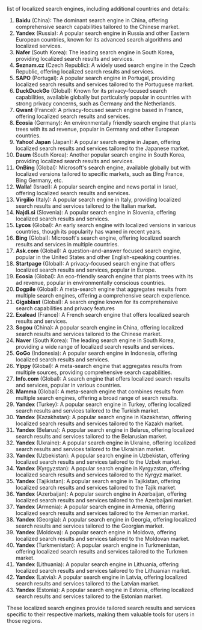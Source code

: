 list of localized search engines, including additional countries and details:
1. **Baidu** (China): The dominant search engine in China, offering comprehensive search capabilities tailored to the Chinese market.
2. **Yandex** (Russia): A popular search engine in Russia and other Eastern European countries, known for its advanced search algorithms and localized services.
3. **Nafer** (South Korea): The leading search engine in South Korea, providing localized search results and services.
4. **Seznam.cz** (Czech Republic): A widely used search engine in the Czech Republic, offering localized search results and services.
5. **SAPO** (Portugal): A popular search engine in Portugal, providing localized search results and services tailored to the Portuguese market.
6. **DuckDuckGo** (Global): Known for its privacy-focused search capabilities, available globally but particularly popular in countries with strong privacy concerns, such as Germany and the Netherlands.
7. **Qwant** (France): A privacy-focused search engine based in France, offering localized search results and services.
8. **Ecosia** (Germany): An environmentally friendly search engine that plants trees with its ad revenue, popular in Germany and other European countries.
9. **Yahoo! Japan** (Japan): A popular search engine in Japan, offering localized search results and services tailored to the Japanese market.
10. **Daum** (South Korea): Another popular search engine in South Korea, providing localized search results and services.
11. **OnBing** (Global): Microsoft's search engine, available globally but with localized versions tailored to specific markets, such as Bing France, Bing Germany, etc.
12. **Walla!** (Israel): A popular search engine and news portal in Israel, offering localized search results and services.
13. **Virgilio** (Italy): A popular search engine in Italy, providing localized search results and services tailored to the Italian market.
14. **Najdi.si** (Slovenia): A popular search engine in Slovenia, offering localized search results and services.
15. **Lycos** (Global): An early search engine with localized versions in various countries, though its popularity has waned in recent years.
16. **Bing** (Global): Microsoft's search engine, offering localized search results and services in multiple countries.
17. **Ask.com** (Global): A question-and-answer focused search engine, popular in the United States and other English-speaking countries.
20. **Startpage** (Global): A privacy-focused search engine that offers localized search results and services, popular in Europe.
21. **Ecosia** (Global): An eco-friendly search engine that plants trees with its ad revenue, popular in environmentally conscious countries.
22. **Dogpile** (Global): A meta-search engine that aggregates results from multiple search engines, offering a comprehensive search experience.
23. **Gigablast** (Global): A search engine known for its comprehensive search capabilities and privacy features
24. **Exalead** (France): A French search engine that offers localized search results and services.
26. **Sogou** (China): A popular search engine in China, offering localized search results and services tailored to the Chinese market.
27. **Naver** (South Korea): The leading search engine in South Korea, providing a wide range of localized search results and services.
28. **GoGo** (Indonesia): A popular search engine in Indonesia, offering localized search results and services.
29. **Yippy** (Global): A meta-search engine that aggregates results from multiple sources, providing comprehensive search capabilities.
30. **Info.com** (Global): A search engine that offers localized search results and services, popular in various countries.
31. **Mamma** (Global): A meta-search engine that combines results from multiple search engines, offering a broad range of search results.
32. **Yandex** (Turkey): A popular search engine in Turkey, offering localized search results and services tailored to the Turkish market.
33. **Yandex** (Kazakhstan): A popular search engine in Kazakhstan, offering localized search results and services tailored to the Kazakh market.
34. **Yandex** (Belarus): A popular search engine in Belarus, offering localized search results and services tailored to the Belarusian market.
35. **Yandex** (Ukraine): A popular search engine in Ukraine, offering localized search results and services tailored to the Ukrainian market.
36. **Yandex** (Uzbekistan): A popular search engine in Uzbekistan, offering localized search results and services tailored to the Uzbek market.
37. **Yandex** (Kyrgyzstan): A popular search engine in Kyrgyzstan, offering localized search results and services tailored to the Kyrgyz market.
38. **Yandex** (Tajikistan): A popular search engine in Tajikistan, offering localized search results and services tailored to the Tajik market.
39. **Yandex** (Azerbaijan): A popular search engine in Azerbaijan, offering localized search results and services tailored to the Azerbaijani market.
40. **Yandex** (Armenia): A popular search engine in Armenia, offering localized search results and services tailored to the Armenian market.
41. **Yandex** (Georgia): A popular search engine in Georgia, offering localized search results and services tailored to the Georgian market.
42. **Yandex** (Moldova): A popular search engine in Moldova, offering localized search results and services tailored to the Moldovan market.
43. **Yandex** (Turkmenistan): A popular search engine in Turkmenistan, offering localized search results and services tailored to the Turkmen market.
44. **Yandex** (Lithuania): A popular search engine in Lithuania, offering localized search results and services tailored to the Lithuanian market.
45. **Yandex** (Latvia): A popular search engine in Latvia, offering localized search results and services tailored to the Latvian market.
46. **Yandex** (Estonia): A popular search engine in Estonia, offering localized search results and services tailored to the Estonian market.

These localized search engines provide tailored search results and services specific to their respective markets, making them valuable tools for users in those regions.
